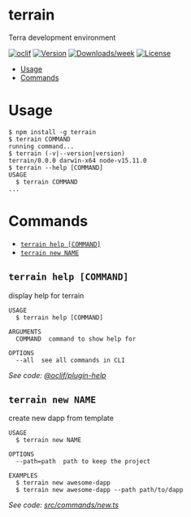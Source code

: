 terrain
=======

Terra development environment

[![oclif](https://img.shields.io/badge/cli-oclif-brightgreen.svg)](https://oclif.io)
[![Version](https://img.shields.io/npm/v/terrain.svg)](https://npmjs.org/package/terrain)
[![Downloads/week](https://img.shields.io/npm/dw/terrain.svg)](https://npmjs.org/package/terrain)
[![License](https://img.shields.io/npm/l/terrain.svg)](https://github.com/https://github.com/iboss-ptk/terrain/terrain/blob/master/package.json)

<!-- toc -->
* [Usage](#usage)
* [Commands](#commands)
<!-- tocstop -->
# Usage
<!-- usage -->
```sh-session
$ npm install -g terrain
$ terrain COMMAND
running command...
$ terrain (-v|--version|version)
terrain/0.0.0 darwin-x64 node-v15.11.0
$ terrain --help [COMMAND]
USAGE
  $ terrain COMMAND
...
```
<!-- usagestop -->
# Commands
<!-- commands -->
* [`terrain help [COMMAND]`](#terrain-help-command)
* [`terrain new NAME`](#terrain-new-name)

## `terrain help [COMMAND]`

display help for terrain

```
USAGE
  $ terrain help [COMMAND]

ARGUMENTS
  COMMAND  command to show help for

OPTIONS
  --all  see all commands in CLI
```

_See code: [@oclif/plugin-help](https://github.com/oclif/plugin-help/blob/v3.2.3/src/commands/help.ts)_

## `terrain new NAME`

create new dapp from template

```
USAGE
  $ terrain new NAME

OPTIONS
  --path=path  path to keep the project

EXAMPLES
  $ terrain new awesome-dapp
  $ terrain new awesome-dapp --path path/to/dapp
```

_See code: [src/commands/new.ts](https://github.com/iboss-ptk/terrain/blob/v0.0.0/src/commands/new.ts)_
<!-- commandsstop -->
